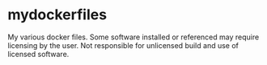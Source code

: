 # mydockerfiles
My various docker files. 
Some software installed or referenced may require licensing by the user. 
Not responsible for unlicensed build and use of licensed software.

